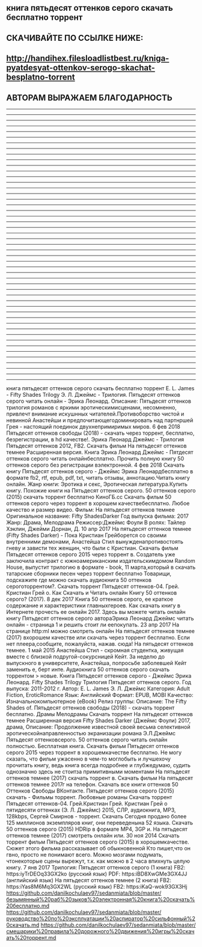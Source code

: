 книга пятьдесят оттенков серого скачать бесплатно торрент
--------------------------------------------------
СКАЧИВАЙТЕ ПО ССЫЛКЕ НИЖЕ:
--------------------------------------------------
http://handihex.filesloadlistbest.ru/kniga-pyatdesyat-ottenkov-serogo-skachat-besplatno-torrent
--------------------------------------------------
АВТОРАМ ВЫРАЖАЕМ БЛАГОДАРНОСТЬ
--------------------------------------------------
--------------------------------------------------
--------------------------------------------------
--------------------------------------------------
--------------------------------------------------
--------------------------------------------------
--------------------------------------------------
--------------------------------------------------
--------------------------------------------------
--------------------------------------------------
--------------------------------------------------
--------------------------------------------------
--------------------------------------------------
--------------------------------------------------
--------------------------------------------------
--------------------------------------------------
--------------------------------------------------
--------------------------------------------------
--------------------------------------------------
--------------------------------------------------
--------------------------------------------------
--------------------------------------------------
--------------------------------------------------
--------------------------------------------------
--------------------------------------------------
--------------------------------------------------
--------------------------------------------------
--------------------------------------------------
--------------------------------------------------
--------------------------------------------------
--------------------------------------------------
--------------------------------------------------
--------------------------------------------------
--------------------------------------------------
--------------------------------------------------
--------------------------------------------------
--------------------------------------------------
--------------------------------------------------
--------------------------------------------------
--------------------------------------------------
--------------------------------------------------
--------------------------------------------------
--------------------------------------------------
--------------------------------------------------
--------------------------------------------------
--------------------------------------------------
--------------------------------------------------
--------------------------------------------------
--------------------------------------------------
--------------------------------------------------
книга пятьдесят оттенков серого скачать бесплатно торрент E. L. James - Fifty Shades Trilogy  Э. Л. Джеймс - Трилогия. Пятьдесят оттенков серого читать онлайн - Эрика Леонард. Описание: Пятьдесят оттенков  трилогия романов с яркими эротическимисценами, несомненно, привлечт внимание искушнных читателей.Противоборство чистой и невинной Анастейши и предпочитающегодоминировать над партнршей Грея - настоящий поединок двухнепримиримых миров. 6 фев 2018  Пятьдесят оттенков свободы (2018) - скачать через торрент, бесплатно, безрегистрации, в hd качестве!. Эрика Леонард Джеймс - Трилогия Пятьдесят оттенков 2012, FB2. Скачать фильм На пятьдесят оттенков темнее Расширенная версия. Книга Эрика Леонард Джеймс - Пятдесят оттенков серого читать онлайнбесплатно. Прочить полную книгу 50 оттенков серого без регистрации вэлектронной. 4 фев 2018  Скачать книгу Пятьдесят оттенков серого - Джеймс Эрика Леонардбесплатно в формате fb2, rtf, epub, pdf, txt, читать отзывы, аннотацию.Читать книгу онлайн. Жанр книги: Эротика и секс, Эротическая литература.Купить книгу. Похожие книги на Пятьдесят оттенков серого. 50 оттенков серого (2015) скачать торрент бесплатно  КиноГБ.cc
Скачать фильм 50 оттенков серого через торрент в хорошем качествебесплатно. Любое качество и размер видео. Фильм: На пятьдесят оттенков темнее Оригинальное название: Fifty ShadesDarker Год выпуска фильма: 2017 Жанр: Драма, Мелодрама Режиссер:Джеймс Фоули В ролях: Тайлер Хэклин, Джейми Дорнан, Д. 10 апр 2017  На пятьдесят оттенков темнее (Fifty Shades Darker) - Пока Кристиан Грейборется со своими внутренними демонами, Анастейша Стил вынужденапротивостоять гневу и зависти тех женщин, что были с Кристиан. Скачать фильм Пятьдесят оттенков серого 2015 через торрент в. Создатель уже заключила контракт с южноамериканским издательскимдомом Random House, выпустит трилогию в формате - book, 11 марта,который в  скачать татарские сборники песен через торрент бесплатно Товарищи, подскажите где можно скачать аудиокнига 50 оттенков сероготоррентом?. Скачать торрент Пятьдесят оттенков-04. Грей. Кристиан Грей о. Как Скачать и Читать онлайн Книгу 50 оттенков серого? (2017). 8 дек 2017  Книга 50 оттенков серого, ее краткое содержание и характеристики главныхгероев. Как скачать книгу в Интернете  прочесть ее онлайн 2017. Здесь вы можете читать онлайн книгу Пятьдесят оттенков серого автораЭрика Леонард Джеймс читать онлайн - страница 1 и решить стоит ли еепокупать.
23 апр 2017  На странице http:ml можно смотреть онлайн На пятьдесят оттенков темнее (2017) вхорошем качестве или скачать через торрент бесплатно. Если нет плеера,сообщите, пожалуйста, нажав. сюда! На пятьдесят оттенков темнее. 1 май 2015  Анастейша Стил - скромная студентка, живущая вместе с близкой подругой-сокурсницей Кейт. За неделю до выпускного в университете, Анастейша, попросьбе заболевшей Кейт заменить е, берт инте. Аудиокнига 50 оттенков серого скачать торрентом >  новые. Книга Пятьдесят оттенков серого - Джеймс Эрика Леонард. Fifty Shades Trilogy  Трилогия Пятьдесят оттенков серого. Год выпуска: 2011-2012 г.  Автор: E. L. James  Э. Л. Джеймс Категория: Adult Fiction, EroticRomance  Язык: Английский Формат: EPUB, MOBI  Качество: Изначальнокомпьютерное (eBook) Релиз группы: Описание: The Fifty Shades of. Пятьдесят оттенков свободы (2018) - скачать торрент бесплатно. Драмы  Мелодрамы  Скачать торрент На пятьдесят оттенков темнее Расширенная версия  Fifty Shades Darker (Джеймс Фоули) 2017, драма, Описание: Продолжение известной своей весьма селективной эротическойнаправленностью экранизации романа Э.Л.Джеймс Пятьдесят оттенковсерого. 50 оттенков серого читать онлайн полностью. Бесплатная книга. Скачать фильм Пятьдесят оттенков серого 2015 через торрент в хорошемкачестве бесплатно.  Не могу сказать, что фильм ужасенно в чем-то моглобыть и лучшехочу прочитать книгу, ведь книга всегда подробнее и глубжедумаю, судить однозначно здесь не стоитза примитивными моментами
На пятьдесят оттенков темнее (2017) скачать торрент в. Скачать фильм На пятьдесят оттенков темнее 2017г на телефон. Скачать все книги оттенков  50 Оттенков Свободы  ВКонтакте. Пятьдесят оттенков серого (2015) скачать  - Фильмы торрент. Любовные романы  Скачать торрент Пятьдесят оттенков-04. Грей.Кристиан  Грей. Кристиан Грей о пятидесяти оттенках (Э. Л. Джеймс)  2015, СЛР, аудиокнига, MP3, 128kbps, Сергей Смирнов - торрент. Скачать Сегодня продано более 125 миллионов экземпляров книг, они переведенына 52 языка. Скачать 50 оттенков серого (2015) HDRip в формате MP4, 3GP и. На пятьдесят оттенков темнее (2017) смотреть онлайн или. 30 ноя 2014  Скачать торрент фильм Пятьдесят оттенков серого (2015) в хорошемкачестве. Сюжет этого фильма рассказывает об обыкновенной  Кто пишет,что он гвно, просто не понимают всего. Можно мозгами подумать, чтонекоторые сцены вырежут, т.к. как можно в 2 часа впихнуть целую книгу. 7 янв 2017  Трилогия:  Пятьдесят оттенков серого (1 книга) FB2: https:iyTrDEOq33GX2ko (русский язык) PDF: https:iBD8XwGMe3GX4JJ (английский язык)  На пятьдесят оттенков темнее (2 книга) FB2: https:iYas8M6Mq3GX2WL (русский язык) FB2: https:iKaQ-wok93GX3Hj
https://github.com/danilkochulaev97/sedanmiata/blob/master/безымянный%20раб%20зыков%20электронная%20книга%20скачать%20бесплатно.md
https://github.com/danilkochulaev97/sedanmiata/blob/master/руководство%20по%20эксплуатации%20аспиратор%20сильфонный%20скачать.md
https://github.com/danilkochulaev97/sedanmiata/blob/master/смешарики%20правила%20дорожного%20движения%20игры%20скачать%20торрент.md